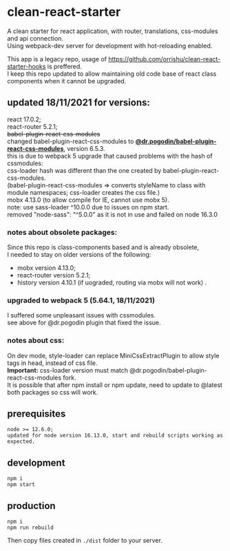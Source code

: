 # clean-react-starter
A clean starter for react application, with router, translations, css-modules and api connection.  
Using webpack-dev server for development with hot-reloading enabled.  

This app is a legacy repo, usage of https://github.com/orrishu/clean-react-starter-hooks is preffered.  
I keep this repo updated to allow maintaining old code base of react class components when it cannot be upgraded.

## updated 18/11/2021 for versions:
react 17.0.2;  
react-router 5.2.1;  
~~babel-plugin-react-css-modules~~  
changed babel-plugin-react-css-modules to **[@dr.pogodin/babel-plugin-react-css-modules](https://github.com/birdofpreyru/babel-plugin-react-css-modules)**, version 6.5.3.  
this is due to webpack 5 upgrade that caused problems with the hash of cssmodules:   
css-loader hash was different than the one created by babel-plugin-react-css-modules.  
(babel-plugin-react-css-modules => converts styleName to class with module namespaces; css-loader creates the css file.)  
mobx 4.13.0 (to allow compile for IE, cannot use mobx 5).  
note: use sass-loader ^10.0.0 due to issues on npm start.  
removed "node-sass": "^5.0.0" as it is not in use and failed on node 16.3.0  


### notes about obsolete packages:  
Since this repo is class-components based and is already obsolete,  
I needed to stay on older versions of the following:  
- mobx version 4.13.0;
- react-router version 5.2.1; 
- history version 4.10.1 (if uograded, routing via mobx will not work) .  


### upgraded to webpack 5 (5.64.1, 18/11/2021)
I suffered some unpleasant issues with cssmodules.  
see above for @dr.pogodin plugin that fixed the issue.  


### notes about css:
On dev mode, style-loader can replace MiniCssExtractPlugin to allow style tags in head, instead of css file.  
**Important:** css-loader version must match @dr.pogodin/babel-plugin-react-css-modules fork.  
It is possible that after npm install or npm update, need to update to @latest both packages so css will work.  

prerequisites
------------
```
node >= 12.6.0;
updated for node version 16.13.0, start and rebuild scripts working as expected.
```
development
-----------
```
npm i
npm start
```

production
----------
```
npm i
npm run rebuild
```

Then copy files created in `./dist` folder to your server.

